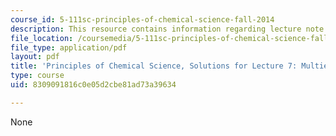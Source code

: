 ```yaml
---
course_id: 5-111sc-principles-of-chemical-science-fall-2014
description: This resource contains information regarding lecture note 7 solutions.
file_location: /coursemedia/5-111sc-principles-of-chemical-science-fall-2014/8309091816c0e05d2cbe81ad73a39634_MIT5_111F14_Lec07Soln.pdf
file_type: application/pdf
layout: pdf
title: 'Principles of Chemical Science, Solutions for Lecture 7: Multielectron Atoms'
type: course
uid: 8309091816c0e05d2cbe81ad73a39634

---
```

None